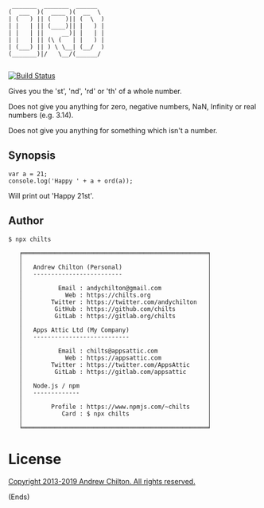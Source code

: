 ```
 _______  _______  ______  
(  ___  )(  ____ )(  __  \ 
| (   ) || (    )|| (  \  )
| |   | || (____)|| |   ) |
| |   | ||     __)| |   | |
| |   | || (\ (   | |   ) |
| (___) || ) \ \__| (__/  )
(_______)|/   \__/(______/ 
                           
```

[![Build Status](https://travis-ci.org/chilts/ord.svg?branch=master)](https://travis-ci.org/chilts/ord)

Gives you the 'st', 'nd', 'rd' or 'th' of a whole number.

Does not give you anything for zero, negative numbers, NaN, Infinity or real numbers (e.g. 3.14).

Does not give you anything for something which isn't a number.

## Synopsis ##

```
var a = 21;
console.log('Happy ' + a + ord(a));
```

Will print out 'Happy 21st'.

## Author ##

```
$ npx chilts

   ╒════════════════════════════════════════════════════╕
   │                                                    │
   │   Andrew Chilton (Personal)                        │
   │   -------------------------                        │
   │                                                    │
   │          Email : andychilton@gmail.com             │
   │            Web : https://chilts.org                │
   │        Twitter : https://twitter.com/andychilton   │
   │         GitHub : https://github.com/chilts         │
   │         GitLab : https://gitlab.org/chilts         │
   │                                                    │
   │   Apps Attic Ltd (My Company)                      │
   │   ---------------------------                      │
   │                                                    │
   │          Email : chilts@appsattic.com              │
   │            Web : https://appsattic.com             │
   │        Twitter : https://twitter.com/AppsAttic     │
   │         GitLab : https://gitlab.com/appsattic      │
   │                                                    │
   │   Node.js / npm                                    │
   │   -------------                                    │
   │                                                    │
   │        Profile : https://www.npmjs.com/~chilts     │
   │           Card : $ npx chilts                      │
   │                                                    │
   ╘════════════════════════════════════════════════════╛
```

# License #

[Copyright 2013-2019 Andrew Chilton. All rights reserved.](http://chilts.mit-license.org/2013/)

(Ends)
